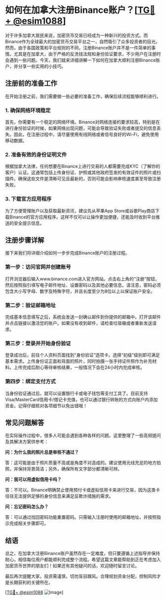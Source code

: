 # 如何在加拿大注册Binance账户？[[TG💪+ @esim1088](https://t.me/s/esim1088)]

对于许多加拿大居民来说，加密货币交易已经成为一种新兴的投资方式。而Binance作为全球最大的加密货币交易平台之一，自然吸引了众多投资者的目光。然而，由于各国政策和平台规则的不同，注册Binance账户并不是一件简单的事情。尤其是在加拿大，由于严格的反洗钱法规和身份验证要求，不少用户在注册时会遇到一些问题。今天，我们就来详细讲解一下如何在加拿大顺利注册Binance账户，并分享一些实用的小技巧。

## 注册前的准备工作

在开始注册之前，我们需要做一些必要的准备工作，确保后续流程能够顺利进行。

### 1. 确保网络环境稳定

首先，你需要有一个稳定的网络环境。Binance对网络连接的要求较高，特别是在进行身份验证的时候，如果网络出现问题，可能会导致验证失败或者提交的信息丢失。因此，在注册过程中，请尽量使用有线网络或者信号良好的Wi-Fi，避免使用移动数据。

### 2. 准备有效的身份证明文件

根据加拿大法律，任何想要在Binance上进行交易的人都需要完成KYC（了解你的客户）认证。这通常包括上传身份证、护照或其他政府签发的有效证件的照片或扫描件。确保这些文件是清晰可见且最新的，否则可能会影响审核速度甚至导致注册失败。

### 3. 下载官方应用程序

为了方便管理账户以及获取最新资讯，建议先从苹果App Store或谷歌Play商店下载Binance的官方应用程序。这样不仅可以让操作更加便捷，还能及时收到平台推送的安全提示信息。

## 注册步骤详解

接下来我们将详细介绍如何一步步完成Binance账户的注册过程。

### 第一步：访问官网并创建账号

打开浏览器后输入www.binance.com进入官方网站。点击右上角的“注册”按钮，然后按照指引填写电子邮件地址、设置密码以及其他必要信息。请注意，密码必须包含大小写字母、数字及特殊字符，并且长度至少为8位以上以保证账户安全。

### 第二步：验证邮箱地址

完成基本信息填写之后，系统会发送一封确认邮件到你提供的邮箱中。打开该邮件并点击链接以激活您的账户。如果没有收到邮件，请检查垃圾箱或者重新发送请求。

### 第三步：登录并开始身份验证

登录成功后，前往个人资料页面找到“身份验证”选项卡。选择“初级”级别即可满足基本需求。上传身份证正面和背面的照片，同时拍摄一张手持证件照作为补充材料。上传完成后耐心等待审核结果，一般情况下会在24小时内完成审核。

### 第四步：绑定支付方式

当身份验证通过后，就可以设置银行卡或电子钱包等支付工具了。目前支持Visa/MasterCard信用卡/借记卡充值，也可以通过银行转账的方式向账户内添加资金。记得仔细核对各项细节以免出错哦！

## 常见问题解答

在实际操作过程中，很多人可能会遇到各种各样的问题。这里整理了一些高频提问及其解决方案供参考：

**问：为什么我的照片总是审核不通过？**

答：这可能是由于照片质量不高或是角度不对造成的。建议使用光线充足的地方拍照，并保持背景简洁；另外，确保所有文字部分都清晰可辨。

**问：我可以用虚拟信用卡吗？**

答：不可以。Binance明确禁止使用预付卡或虚拟信用卡来进行交易，因为这类卡往往无法提供足够的身份信息来满足反欺诈措施的需求。

**问：忘记密码怎么办？**

答：可以通过找回密码功能重置密码。只需输入注册时使用的邮箱地址，并按照指示完成相关步骤即可。

## 结语

总之，在加拿大注册Binance账户虽然存在一定难度，但只要遵循上述指导并保持耐心，相信每位用户都能顺利完成整个流程。希望这篇文章能帮助到正在考虑加入加密货币世界的朋友们！如果还有其他疑问的话，欢迎随时留言讨论。

最后再次提醒大家，投资需谨慎，切勿盲目跟风。合理规划资金分配，控制风险才是长期获利的关键所在。

[[TG💪+ @esim1088](https://t.me/s/esim1088) ![Image](https://i.postimg.cc/4NQfJmqS/Snipaste-2025-05-13-00-14-12.png)]